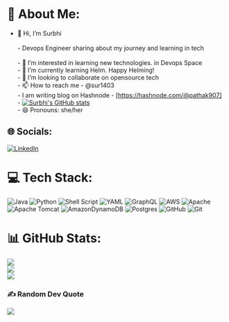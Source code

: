 # 💫 About Me:
- 👋 Hi, I’m Surbhi<br><br>- Devops Engineer sharing about my journey and learning in tech </br><br>- 👀 I’m interested in learning new technologies.  in Devops Space<br>- 🌱 I’m currently learning Helm. Happy Helming! <br>- 💞️ I’m looking to collaborate on opensource tech<br>- 📫 How to reach me - @sur1403<br>- I am writing blog on Hashnode - [https://hashnode.com/@pathak907]<br>- [![Surbhi's GitHub stats](https://github-readme-stats.vercel.app/api?username=sur1403)](https://github.com/sur1403/github-readme-stats)<br>- 😄 Pronouns: she/her


## 🌐 Socials:
[![LinkedIn](https://img.shields.io/badge/LinkedIn-%230077B5.svg?logo=linkedin&logoColor=white)](https://linkedin.com/in/www.linkedin.com/in/surbhi14pathakakl) 

# 💻 Tech Stack:
![Java](https://img.shields.io/badge/java-%23ED8B00.svg?style=for-the-badge&logo=openjdk&logoColor=white) ![Python](https://img.shields.io/badge/python-3670A0?style=for-the-badge&logo=python&logoColor=ffdd54) ![Shell Script](https://img.shields.io/badge/shell_script-%23121011.svg?style=for-the-badge&logo=gnu-bash&logoColor=white) ![YAML](https://img.shields.io/badge/yaml-%23ffffff.svg?style=for-the-badge&logo=yaml&logoColor=151515) ![GraphQL](https://img.shields.io/badge/-GraphQL-E10098?style=for-the-badge&logo=graphql&logoColor=white) ![AWS](https://img.shields.io/badge/AWS-%23FF9900.svg?style=for-the-badge&logo=amazon-aws&logoColor=white) ![Apache](https://img.shields.io/badge/apache-%23D42029.svg?style=for-the-badge&logo=apache&logoColor=white) ![Apache Tomcat](https://img.shields.io/badge/apache%20tomcat-%23F8DC75.svg?style=for-the-badge&logo=apache-tomcat&logoColor=black) ![AmazonDynamoDB](https://img.shields.io/badge/Amazon%20DynamoDB-4053D6?style=for-the-badge&logo=Amazon%20DynamoDB&logoColor=white) ![Postgres](https://img.shields.io/badge/postgres-%23316192.svg?style=for-the-badge&logo=postgresql&logoColor=white) ![GitHub](https://img.shields.io/badge/github-%23121011.svg?style=for-the-badge&logo=github&logoColor=white) ![Git](https://img.shields.io/badge/git-%23F05033.svg?style=for-the-badge&logo=git&logoColor=white)
# 📊 GitHub Stats:
![](https://github-readme-stats.vercel.app/api?username=sur1403&theme=dark&hide_border=false&include_all_commits=true&count_private=true)<br/>
![](https://github-readme-streak-stats.herokuapp.com/?user=sur1403&theme=dark&hide_border=false)<br/>
![](https://github-readme-stats.vercel.app/api/top-langs/?username=sur1403&theme=dark&hide_border=false&include_all_commits=true&count_private=true&layout=compact)

### ✍️ Random Dev Quote
![](https://quotes-github-readme.vercel.app/api?type=horizontal&theme=radical)


